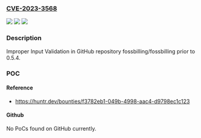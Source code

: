 ### [CVE-2023-3568](https://cve.mitre.org/cgi-bin/cvename.cgi?name=CVE-2023-3568)
![](https://img.shields.io/static/v1?label=Product&message=fossbilling%2Ffossbilling&color=blue)
![](https://img.shields.io/static/v1?label=Version&message=unspecified%3C%200.5.4%20&color=brighgreen)
![](https://img.shields.io/static/v1?label=Vulnerability&message=CWE-20%20Improper%20Input%20Validation&color=brighgreen)

### Description

Improper Input Validation in GitHub repository fossbilling/fossbilling prior to 0.5.4.

### POC

#### Reference
- https://huntr.dev/bounties/f3782eb1-049b-4998-aac4-d9798ec1c123

#### Github
No PoCs found on GitHub currently.

